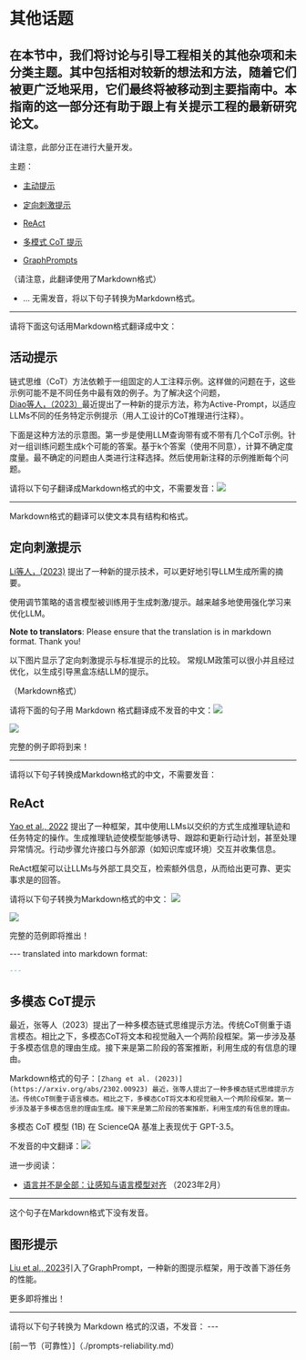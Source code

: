 

# 其他话题




## 在本节中，我们将讨论与引导工程相关的其他杂项和未分类主题。其中包括相对较新的想法和方法，随着它们被更广泛地采用，它们最终将被移动到主要指南中。本指南的这一部分还有助于跟上有关提示工程的最新研究论文。




请注意，此部分正在进行大量开发。


主题：


- [主动提示](#active-prompt)


- [定向刺激提示](#directional-stimulus-prompting)


- [ReAct](＃react)


- [多模式 CoT 提示](#多模式提示)


- [GraphPrompts](#graphprompts) 

（请注意，此翻译使用了Markdown格式）


- ... 无需发音，将以下句子转换为Markdown格式。




---

请将下面这句话用Markdown格式翻译成中文：




## 活动提示




链式思维（CoT）方法依赖于一组固定的人工注释示例。这样做的问题在于，这些示例可能不是不同任务中最有效的例子。为了解决这个问题，[Diao等人，（2023）](https://arxiv.org/pdf/2302.12246.pdf)最近提出了一种新的提示方法，称为Active-Prompt，以适应LLMs不同的任务特定示例提示（用人工设计的CoT推理进行注释）。




下面是这种方法的示意图。第一步是使用LLM查询带有或不带有几个CoT示例。针对一组训练问题生成k个可能的答案。基于k个答案（使用不同意），计算不确定度度量。最不确定的问题由人类进行注释选择。然后使用新注释的示例推断每个问题。




请将以下句子翻译成Markdown格式的中文，不需要发音：![](../img/active-prompt.png)




---

Markdown格式的翻译可以使文本具有结构和格式。


## 定向刺激提示


[Li等人，(2023)](https://arxiv.org/abs/2302.11520) 提出了一种新的提示技术，可以更好地引导LLM生成所需的摘要。




使用调节策略的语言模型被训练用于生成刺激/提示。越来越多地使用强化学习来优化LLM。 

**Note to translators**: Please ensure that the translation is in markdown format. Thank you!




以下图片显示了定向刺激提示与标准提示的比较。 常规LM政策可以很小并且经过优化，以生成引导黑盒冻结LLM的提示。 

（Markdown格式）




请将下面的句子用 Markdown 格式翻译成不发音的中文：![](../img/dsp.jpeg) 

![](../img/dsp.jpeg)




完整的例子即将到来！




---

请将以下句子转换成Markdown格式的中文，不需要发音：


## ReAct




[Yao et al., 2022](https://arxiv.org/abs/2210.03629) 提出了一种框架，其中使用LLMs以交织的方式生成推理轨迹和任务特定的操作。生成推理轨迹使模型能够诱导、跟踪和更新行动计划，甚至处理异常情况。行动步骤允许接口与外部源（如知识库或环境）交互并收集信息。




ReAct框架可以让LLMs与外部工具交互，检索额外信息，从而给出更可靠、更实事求是的回答。




请将以下句子转换为Markdown格式的中文： ![](../img/react.png)

![](../img/react.png)




完整的范例即将推出！




--- translated into markdown format:

```markdown
---
```


## 多模态 CoT提示




最近，张等人（2023）提出了一种多模态链式思维提示方法。传统CoT侧重于语言模态。相比之下，多模态CoT将文本和视觉融入一个两阶段框架。第一步涉及基于多模态信息的理由生成。接下来是第二阶段的答案推断，利用生成的有信息的理由。 

Markdown格式的句子：`[Zhang et al. (2023)](https://arxiv.org/abs/2302.00923) 最近，张等人提出了一种多模态链式思维提示方法。传统CoT侧重于语言模态。相比之下，多模态CoT将文本和视觉融入一个两阶段框架。第一步涉及基于多模态信息的理由生成。接下来是第二阶段的答案推断，利用生成的有信息的理由。`




多模态 CoT 模型 (1B) 在 ScienceQA 基准上表现优于 GPT-3.5。




不发音的中文翻译：![](../img/multimodal-cot.png)




进一步阅读：


- [语言并不是全部：让感知与语言模型对齐](https://arxiv.org/abs/2302.14045) （2023年2月）




---
这个句子在Markdown格式下没有发音。


## 图形提示




[Liu et al., 2023](https://arxiv.org/abs/2302.08043)引入了GraphPrompt，一种新的图提示框架，用于改善下游任务的性能。




更多即将推出！




---

请将以下句子转换为 Markdown 格式的汉语，不发音： ---


[前一节（可靠性）]（./prompts-reliability.md）